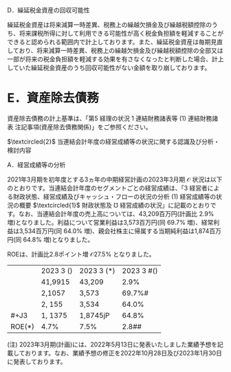 D．繰延税金資産の回収可能性

繰延税金資産は将来減算一時差異、税務上の繰越欠損金及び繰越税額控除のうち、将来課税所得に対して利用できる可能性が高く税金負担額を軽減することができると認められる範囲内で計上しております。また、繰延税金資産は毎期見直しており、将来減算一時差異、税務上の繰越欠損金及び繰越税額控除の全部又は一部が将来の税金負担額を軽減する効果を有さなくなったと判断した場合、計上していた繰延税金資産のうち回収可能性がない金額を取り崩しております。

# E．資産除去債務

資産除去債務の計上基準は、「第5 経理の状況 1 連結財務諸表等 (1) 連結財務諸表 注記事項(資産除去債務関係)」をご参照ください。

$\textcircled{2}$ 当連結会計年度の経営成績等の状況に関する認識及び分析・検討内容

A．経営成績等の分析

2021年3月期を初年度とする3ヵ年の中期経営計画の2023年3月期 $\mathcal { O }$ 状況は以下のとおりです。当連結会計年度のセグメントごとの経営成績は、「3 経営者による財政状態、経営成績及びキャッシュ・フローの状況の分析 (1) 経営成績等の状況の概要 $\textcircled{1}$ 財政状態及 $\mho$ 経営成績の状況」に記載のとおりです。なお、当連結会計年度の売上高については、43,209百万円(計画比 $2 . 9 \%$ 増)となりました。利益について営業利益は3,573百万円(同 $6 9 . 7 \%$ 増)、経常利益は3,534百万円(同 $6 4 . 0 \%$ 増)、親会社株主に帰属する当期純利益は1,874百万円(同 $6 4 . 8 \%$ 増)となりました。

ROEは、計画比2.8ポイント増 $\mathcal { O } 2 7 . 5 \%$ となりました。

<table><tr><td></td><td>2023 3 ()</td><td>2023 3 (*)</td><td>2023 3 #()</td></tr><tr><td></td><td>41,9915</td><td>43,209</td><td>2.9%</td></tr><tr><td></td><td>2,1057</td><td>3,573</td><td>69.7%#</td></tr><tr><td></td><td>2, 155</td><td>3,534</td><td>64.0%</td></tr><tr><td>#+J3</td><td>1, 1375</td><td>1,8745jP</td><td>64.8%</td></tr><tr><td>ROE(*)</td><td>4.7%</td><td>7.5%</td><td>2.8##</td></tr></table>

(注) 2023年3月期(計画)には、2022年5月13日に発表いたしました業績予想を記載しております。なお、業績予想の修正を2022年10月28日及び2023年1月30日に発表しております。
